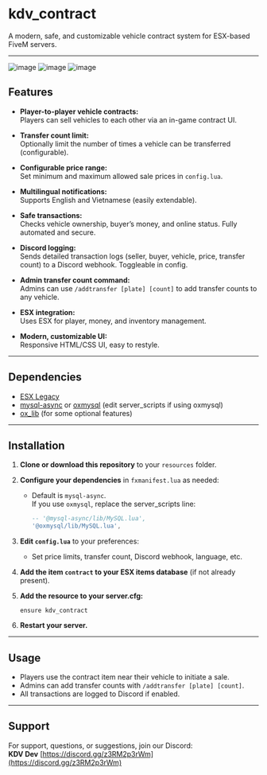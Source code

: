 # kdv_contract

A modern, safe, and customizable vehicle contract system for ESX-based FiveM servers.

---
![image](https://github.com/user-attachments/assets/739ce8d2-2a8b-4310-b3d9-25d27a77d938)
![image](https://github.com/user-attachments/assets/342424cc-d03f-4c2e-a0fd-43cfb4966e5f)
![image](https://github.com/user-attachments/assets/6ce436bd-1e19-4498-bfb2-9b2db102ce11)

## Features

- **Player-to-player vehicle contracts:**  
  Players can sell vehicles to each other via an in-game contract UI.

- **Transfer count limit:**  
  Optionally limit the number of times a vehicle can be transferred (configurable).

- **Configurable price range:**  
  Set minimum and maximum allowed sale prices in `config.lua`.

- **Multilingual notifications:**  
  Supports English and Vietnamese (easily extendable).

- **Safe transactions:**  
  Checks vehicle ownership, buyer’s money, and online status. Fully automated and secure.

- **Discord logging:**  
  Sends detailed transaction logs (seller, buyer, vehicle, price, transfer count) to a Discord webhook. Toggleable in config.

- **Admin transfer count command:**  
  Admins can use `/addtransfer [plate] [count]` to add transfer counts to any vehicle.

- **ESX integration:**  
  Uses ESX for player, money, and inventory management.

- **Modern, customizable UI:**  
  Responsive HTML/CSS UI, easy to restyle.

---

## Dependencies

- [ESX Legacy](https://github.com/esx-framework/esx_core)
- [mysql-async](https://github.com/brouznouf/fivem-mysql-async) or [oxmysql](https://github.com/overextended/oxmysql) (edit server_scripts if using oxmysql)
- [ox_lib](https://github.com/overextended/ox_lib) (for some optional features)
---

## Installation

1. **Clone or download this repository** to your `resources` folder.

2. **Configure your dependencies** in `fxmanifest.lua` as needed:
    - Default is `mysql-async`.  
      If you use `oxmysql`, replace the server_scripts line:
      ```lua
      -- '@mysql-async/lib/MySQL.lua',
      '@oxmysql/lib/MySQL.lua',
      ```

3. **Edit `config.lua`** to your preferences:
    - Set price limits, transfer count, Discord webhook, language, etc.

4. **Add the item `contract` to your ESX items database** (if not already present).

5. **Add the resource to your server.cfg:**
    ```
    ensure kdv_contract
    ```

6. **Restart your server.**

---

## Usage

- Players use the contract item near their vehicle to initiate a sale.
- Admins can add transfer counts with `/addtransfer [plate] [count]`.
- All transactions are logged to Discord if enabled.

---

## Support

For support, questions, or suggestions, join our Discord:  
**KDV Dev** [https://discord.gg/z3RM2p3rWm](https://discord.gg/z3RM2p3rWm)
